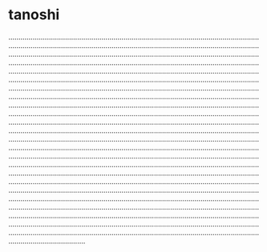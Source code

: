 # tanoshi

......................................................................................................................................................................................................................................................................................................................................................................................................................................................................................................................................................................................................................................................................................................................................................................................................................................................................................................................................................................................................................................................................................................................................................................................................................................................................................................................................................................................................................................................................................................................................................................................................................................................................................................................................................................................................................................................................................................................................................................................................................................................................................................................................................................................................................................................................................................................................................................................................................................................................................................................................................................................................................................................................................................................................................................................................................................................................................................................................................................................................................................................................................................................................